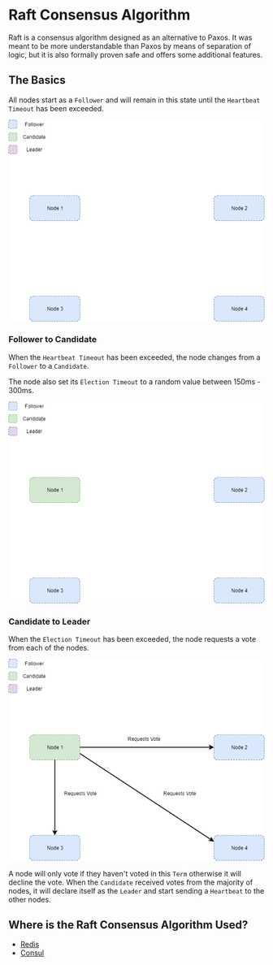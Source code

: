 # Raft Consensus Algorithm

Raft is a consensus algorithm designed as an alternative to Paxos. It was meant to be more understandable than Paxos by means of separation of logic, but it is also formally proven safe and offers some additional features.

## The Basics

All nodes start as a `Follower` and will remain in this state until the `Heartbeat Timeout` has been exceeded.


![](https://github.com/barend-erasmus/raft-consensus-algorithm/raw/master/images/raft-consensus-algorithm-1.png)

### Follower to Candidate

When the `Heartbeat Timeout` has been exceeded, the node changes from a `Follower` to a `Candidate`.

The node also set its `Election Timeout` to a random value between 150ms - 300ms.


![](https://github.com/barend-erasmus/raft-consensus-algorithm/raw/master/images/raft-consensus-algorithm-2.png)

### Candidate to Leader

When the `Election Timeout` has been exceeded, the node requests a vote from each of the nodes.


![](https://github.com/barend-erasmus/raft-consensus-algorithm/raw/master/images/raft-consensus-algorithm-3.png)


A node will only vote if they haven't voted in this `Term` otherwise it will decline the vote. When the `Candidate` received votes from the majority of nodes, it will declare itself as the `Leader` and start sending a `Heartbeat` to the other nodes.

## Where is the Raft Consensus Algorithm Used?

* [Redis](https://redis.io/topics/cluster-spec)
* [Consul](https://www.consul.io/docs/internals/consensus.html)